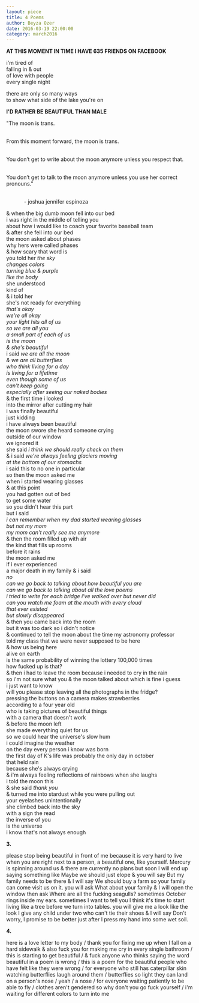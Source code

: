 ```yaml
---
layout: piece
title: 4 Poems
author: Beyza Ozer
date: 2016-03-19 22:00:00
category: march2016
---
```

<p><b>AT THIS MOMENT IN TIME I HAVE 635 FRIENDS ON FACEBOOK</b></p>
<p>i'm tired of <br>
falling in &amp; out<br>
of love with people<br>
every single night</p>

<p>there are only so many ways<br>
to show what side of the lake you're on</p>

<p><b>I'D RATHER BE BEAUTIFUL THAN MALE</b></p>
<p>"The moon is trans.<br><br>

From this moment forward, the moon is trans.<br><br>

You don’t get to write about the moon anymore unless you respect that.<br><br>

You don’t get to talk to the moon anymore unless you use her correct pronouns."<br><br>

&nbsp;&nbsp;&nbsp;&nbsp;&nbsp;&nbsp;&nbsp;&nbsp;&nbsp;&nbsp;&nbsp;&nbsp;- joshua jennifer espinoza</p>
<p>&amp; when the big dumb moon fell into our bed<br>
i was right in the middle of telling you<br>
about how i would like to coach your favorite baseball team<br>
&amp; after she fell into our bed<br>
the moon asked about phases<br>
why hers were called phases<br>
&amp; how scary that word is<br>
you told her <i>the sky<br>
changes colors <br>
turning blue &amp; purple<br>
like the body</i><br>
she understood<br>
kind of<br>
&amp; i told her <br>
she's not ready for everything<br>
<i>that's okay<br>
we're all okay<br>
your light hits all of us<br>
so we are all you<br>
a small part of each of us<br>
is the moon<br>
&amp; she's beautiful</i><br>
i said <i>we are all the moon<br>
&amp; we are all butterflies <br>
who think living for a day<br>
is living for a lifetime<br>
even though some of us<br>
can't keep going <br>
especially after seeing our naked bodies</i><br>
&amp; the first time i looked<br>
into the mirror after cutting my hair<br>
i was finally beautiful<br>
just kidding <br>
i have always been beautiful<br>
the moon swore she heard someone crying <br>
outside of our window<br>
we ignored it<br>
she said <i>i think we should really check on them</i><br>
&amp; i said <i>we're always feeling glaciers moving <br>
at the bottom of our stomachs</i><br>
i said this to no one in particular <br>
so then the moon asked me<br>
when i started wearing glasses<br>
&amp; at this point <br>
you had gotten out of bed <br>
to get some water<br>
so you didn't hear this part<br>
but i said<br>
<i>i can remember when my dad started wearing glasses<br>
but not my mom<br>
my mom can't really see me anymore</i><br>
&amp; then the room filled up with air <br>
the kind that fills up rooms<br>
before it rains<br>
the moon asked me <br>
if i ever experienced <br>
a major death in my family &amp; i said <br>
<i>no<br>
can we go back to talking about how beautiful you are<br>
can we go back to talking about all the love poems <br>
i tried to write for each bridge i've walked over but never did<br>
can you watch me foam at the mouth with every cloud <br>
that ever existed<br>
but slowly disappeared</i><br>
&amp; then you came back into the room<br>
but it was too dark so i didn't notice <br>
&amp; continued to tell the moon about the time my astronomy professor <br>
told my class that we were never supposed to be here<br>
&amp; how us being here<br>
alive on earth <br>
is the same probability of winning the lottery 100,000 times<br>
how fucked up is that?<br>
&amp; then i had to leave the room because i needed to cry in the rain<br>
so i'm not sure what you &amp; the moon talked about which is fine i guess<br>
i just want to know<br>
will you please stop leaving all the photographs in the fridge?<br>
pressing the buttons on a camera makes strawberries<br>
according to a four year old<br>
who is taking pictures of beautiful things<br>
with a camera that doesn't work<br>
&amp; before the moon left<br>
she made everything quiet for us<br>
so we could hear the universe's slow hum<br>
i could imagine the weather <br>
on the day every person i know was born<br>
the first day of K's life was probably the only day in october <br>
that held rain<br>
because she's always crying<br>
&amp; i'm always feeling reflections of rainbows when she laughs<br>
i told the moon this <br>
&amp; she said <i>thank you</i><br>
&amp; turned me into stardust while you were pulling out <br>
your eyelashes unintentionally<br>
she climbed back into the sky<br>
with a sign the read<br>
the inverse of you<br>
is the universe <br>
i know that's not always enough</p>

<p><b>3.</b></p>
<p>please stop being beautiful in front of me because it is very hard to live when you are right next to a person, a beautiful one, like yourself. Mercury is spinning around us &amp; there are currently no plans but soon I will end up saying something like Maybe we should just elope &amp; you will say But my family needs to be there &amp; I will say We should buy a farm so your family can come visit us on it. you will ask What about your family &amp; I will open the window then ask Where are all the fucking seagulls? sometimes October rings inside my ears. sometimes I want to tell you I think it's time to start living like a tree before we turn into tables. you will give me a look like the look I give any child under two who can't tie their shoes &amp; I will say Don't worry, I promise to be better just after I press my hand into some wet soil.</p>

<p><b>4.</b></p>
<p>here is a love letter to my body / thank you for fixing me up when I fall on a hard sidewalk &amp; also fuck you for making me cry in every single bathroom / this is starting to get beautiful / &amp; fuck anyone who thinks saying the word beautiful in a poem is wrong / this is a poem for the beautiful people who have felt like they were wrong / for everyone who still has caterpillar skin watching butterflies laugh around them / butterflies so light they can land on a person's nose / yeah /  a nose / for everyone waiting patiently to be able to fly / clothes aren't gendered so why don't you go fuck yourself / i'm waiting for different colors to turn into me</p>